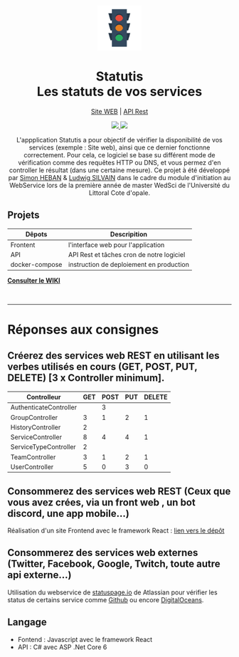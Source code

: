 <p align="center">
  <a href="https://sport.silvain.eu/">
    <img alt="Statutis" src="https://github.com/Statutis/.github/raw/main/mark/favicon.png" height="100"/>
  </a>
</p>

<h1 align="center">Statutis</br>Les statuts de vos services</h1>
<p align="center">
  <a href="https://statutis.silvain.eu/">Site WEB</a>
  |
  <a href="https://api.statutis.silvain.eu/swagger/">API Rest</a>
</p>
<p align="center">
    <a href="https://github.com/statutis/frontend/actions">
        <img src="https://github.com/Statutis/frontend/actions/workflows/deploy.yml/badge.svg">
    </a>
    <a href="https://github.com/statutis/api/actions">
        <img src="https://github.com/Statutis/api/actions/workflows/deploy.yml/badge.svg">
    </a>
</p>

<p align="center">
  L'appplication Statutis a pour objectif de vérifier la disponibilité de vos services (exemple : Site web), ainsi que ce dernier fonctionne correctement. Pour cela, ce logiciel se base su différent mode de vérification comme des requêtes HTTP ou DNS, et vous permez d'en controller le résultat (dans une certaine mesure). Ce projet à été développé par <a href="https://github.com/Miithrandiir">Simon HEBAN</a> & <a href="https://github.com/silvainlud">Ludwig SILVAIN</a> dans le cadre du module d'initiation au WebService lors de la première année de master WedSci de l'Université du Littoral Cote d'opale.
</p>

## Projets

| Dêpots | Descripition |
| --- | --- |
| Frontent | l'interface web pour l'application |
| API | API Rest et tâches cron de notre logiciel |
| docker-compose | instruction de deploiement en production |

**[Consulter le WIKI](https://github.com/Statutis/.github/wiki)**

<br/>
<hr/>

# Réponses aux consignes


##  Créerez des services web REST en utilisant les verbes utilisés en cours (GET, POST, PUT, DELETE) [3 x Controller minimum].


| Controlleur | GET | POST | PUT | DELETE |
| --- | --- | --- | --- | --- | 
| AuthenticateController |  | 3 | | |
| GroupController | 3 | 1 | 2 | 1 |
| HistoryController | 2 | | | |
| ServiceController | 8 | 4 | 4 | 1 |
| ServiceTypeController | 2 | | | |
| TeamController | 3 | 1 | 2 | 1 |
| UserController | 5 | 0 | 3 | 0 |

## Consommerez des services web REST (Ceux que vous avez crées, via un front web , un bot discord, une app mobile...)

Réalisation d'un site Frontend avec le framework React : [lien vers le dépôt](https://github.com/Statutis/frontend)

##  Consommerez des services web externes (Twitter, Facebook, Google, Twitch, toute autre api externe...)

Utilisation du webservice de [statuspage.io](https://www.atlassian.com/software/statuspage) de Atlassian pour vérifier les status de certains service comme [Github](https://www.githubstatus.com/api) ou encore [DigitalOceans](https://status.digitalocean.com/api).

## Langage

- Fontend : Javascript avec le framework React
- API : C# avec ASP .Net Core 6

